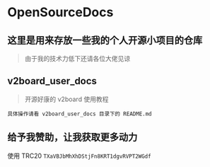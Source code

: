 # OpenSourceDocs

## 这里是用来存放一些我的个人开源小项目的仓库
> 由于我的技术力低下还请各位大佬见谅


## v2board_user_docs
> 开源好康的 v2board 使用教程
```
具体操作请看 v2board_user_docs 目录下的 README.md
```

## 给予我赞助，让我获取更多动力
使用 TRC20 `TXaVBJbMhXhDStjFn8KRT1dgvRVPT2WGdf`
